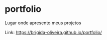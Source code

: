 # portfolio
Lugar onde apresento meus projetos

Link: https://brigida-oliveira.github.io/portfolio/
